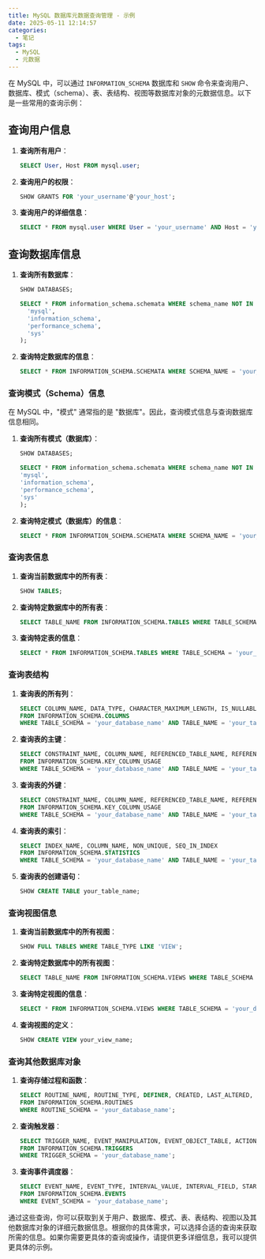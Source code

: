 ```yaml
---
title: MySQL 数据库元数据查询管理 - 示例
date: 2025-05-11 12:14:57
categories:
  - 笔记
tags:
  - MySQL
  - 元数据
---
```


在 MySQL 中，可以通过 `INFORMATION_SCHEMA` 数据库和 `SHOW` 命令来查询用户、数据库、模式（schema）、表、表结构、视图等数据库对象的元数据信息。以下是一些常用的查询示例：

## 查询用户信息

1. **查询所有用户**：

    ```sql
    SELECT User, Host FROM mysql.user;
    ```

2. **查询用户的权限**：

    ```sql
    SHOW GRANTS FOR 'your_username'@'your_host';
    ```

3. **查询用户的详细信息**：

    ```sql
    SELECT * FROM mysql.user WHERE User = 'your_username' AND Host = 'your_host';
    ```

## 查询数据库信息

1. **查询所有数据库**：

    ```sql
    SHOW DATABASES;

    SELECT * FROM information_schema.schemata WHERE schema_name NOT IN (
      'mysql',
      'information_schema',
      'performance_schema',
      'sys'
    );
    ```

2. **查询特定数据库的信息**：

    ```sql
    SELECT * FROM INFORMATION_SCHEMA.SCHEMATA WHERE SCHEMA_NAME = 'your_database_name';
    ```

### 查询模式（Schema）信息

在 MySQL 中，"模式" 通常指的是 "数据库"。因此，查询模式信息与查询数据库信息相同。

1. **查询所有模式（数据库）**：

    ```sql
    SHOW DATABASES;

    SELECT * FROM information_schema.schemata WHERE schema_name NOT IN (
    'mysql',
    'information_schema',
    'performance_schema',
    'sys'
    );
    ```

2. **查询特定模式（数据库）的信息**：

    ```sql
    SELECT * FROM INFORMATION_SCHEMA.SCHEMATA WHERE SCHEMA_NAME = 'your_database_name';
    ```

### 查询表信息

1. **查询当前数据库中的所有表**：

    ```sql
    SHOW TABLES;
    ```

2. **查询特定数据库中的所有表**：

    ```sql
    SELECT TABLE_NAME FROM INFORMATION_SCHEMA.TABLES WHERE TABLE_SCHEMA = 'your_database_name';
    ```

3. **查询特定表的信息**：

    ```sql
    SELECT * FROM INFORMATION_SCHEMA.TABLES WHERE TABLE_SCHEMA = 'your_database_name' AND TABLE_NAME = 'your_table_name';
    ```

### 查询表结构

1. **查询表的所有列**：

    ```sql
    SELECT COLUMN_NAME, DATA_TYPE, CHARACTER_MAXIMUM_LENGTH, IS_NULLABLE, COLUMN_DEFAULT, EXTRA 
    FROM INFORMATION_SCHEMA.COLUMNS 
    WHERE TABLE_SCHEMA = 'your_database_name' AND TABLE_NAME = 'your_table_name';
    ```

2. **查询表的主键**：

    ```sql
    SELECT CONSTRAINT_NAME, COLUMN_NAME, REFERENCED_TABLE_NAME, REFERENCED_COLUMN_NAME
    FROM INFORMATION_SCHEMA.KEY_COLUMN_USAGE
    WHERE TABLE_SCHEMA = 'your_database_name' AND TABLE_NAME = 'your_table_name' AND CONSTRAINT_NAME = 'PRIMARY';
    ```

3. **查询表的外键**：

    ```sql
    SELECT CONSTRAINT_NAME, COLUMN_NAME, REFERENCED_TABLE_NAME, REFERENCED_COLUMN_NAME
    FROM INFORMATION_SCHEMA.KEY_COLUMN_USAGE
    WHERE TABLE_SCHEMA = 'your_database_name' AND TABLE_NAME = 'your_table_name' AND REFERENCED_TABLE_NAME IS NOT NULL;
    ```

4. **查询表的索引**：

    ```sql
    SELECT INDEX_NAME, COLUMN_NAME, NON_UNIQUE, SEQ_IN_INDEX
    FROM INFORMATION_SCHEMA.STATISTICS
    WHERE TABLE_SCHEMA = 'your_database_name' AND TABLE_NAME = 'your_table_name';
    ```

5. **查询表的创建语句**：

    ```sql
    SHOW CREATE TABLE your_table_name;
    ```

### 查询视图信息

1. **查询当前数据库中的所有视图**：

    ```sql
    SHOW FULL TABLES WHERE TABLE_TYPE LIKE 'VIEW';
    ```

2. **查询特定数据库中的所有视图**：

    ```sql
    SELECT TABLE_NAME FROM INFORMATION_SCHEMA.VIEWS WHERE TABLE_SCHEMA = 'your_database_name';
    ```

3. **查询特定视图的信息**：

    ```sql
    SELECT * FROM INFORMATION_SCHEMA.VIEWS WHERE TABLE_SCHEMA = 'your_database_name' AND TABLE_NAME = 'your_view_name';
    ```

4. **查询视图的定义**：

    ```sql
    SHOW CREATE VIEW your_view_name;
    ```

### 查询其他数据库对象

1. **查询存储过程和函数**：

    ```sql
    SELECT ROUTINE_NAME, ROUTINE_TYPE, DEFINER, CREATED, LAST_ALTERED, SQL_MODE, SECURITY_TYPE, CHARACTER_SET_CLIENT, COLLATION_CONNECTION, DATABASE_COLLATION
    FROM INFORMATION_SCHEMA.ROUTINES
    WHERE ROUTINE_SCHEMA = 'your_database_name';
    ```

2. **查询触发器**：

    ```sql
    SELECT TRIGGER_NAME, EVENT_MANIPULATION, EVENT_OBJECT_TABLE, ACTION_STATEMENT, ACTION_TIMING, CREATED, SQL_MODE, DEFINER
    FROM INFORMATION_SCHEMA.TRIGGERS
    WHERE TRIGGER_SCHEMA = 'your_database_name';
    ```

3. **查询事件调度器**：

    ```sql
    SELECT EVENT_NAME, EVENT_TYPE, INTERVAL_VALUE, INTERVAL_FIELD, STARTS, ENDS, STATUS, ON_COMPLETION, CREATED, LAST_ALTERED, LAST_EXECUTED, SQL_MODE, COMMENT
    FROM INFORMATION_SCHEMA.EVENTS
    WHERE EVENT_SCHEMA = 'your_database_name';
    ```

通过这些查询，你可以获取到关于用户、数据库、模式、表、表结构、视图以及其他数据库对象的详细元数据信息。根据你的具体需求，可以选择合适的查询来获取所需的信息。如果你需要更具体的查询或操作，请提供更多详细信息，我可以提供更具体的示例。
